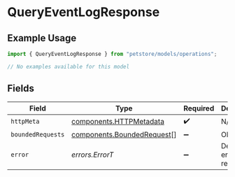 # QueryEventLogResponse

## Example Usage

```typescript
import { QueryEventLogResponse } from "petstore/models/operations";

// No examples available for this model
```

## Fields

| Field                                                                    | Type                                                                     | Required                                                                 | Description                                                              |
| ------------------------------------------------------------------------ | ------------------------------------------------------------------------ | ------------------------------------------------------------------------ | ------------------------------------------------------------------------ |
| `httpMeta`                                                               | [components.HTTPMetadata](../../models/components/httpmetadata.md)       | :heavy_check_mark:                                                       | N/A                                                                      |
| `boundedRequests`                                                        | [components.BoundedRequest](../../models/components/boundedrequest.md)[] | :heavy_minus_sign:                                                       | OK                                                                       |
| `error`                                                                  | *errors.ErrorT*                                                          | :heavy_minus_sign:                                                       | Default error response                                                   |